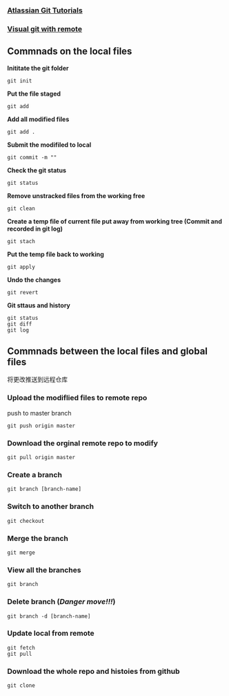 ### [Atlassian Git Tutorials](https://www.atlassian.com/git/tutorials/setting-up-a-repository)
### [Visual git with remote](https://git-school.github.io/visualizing-git/#free-remote)
## Commnads on the local files

**Inititate the git folder**
```test 
git init
```

**Put the file staged**
```test
git add
```

**Add all modified files**
```test
git add .
```

**Submit the modifiled to local**
```test
git commit -m ""
```

**Check the git status**

```test
git status
```

**Remove unstracked files from the working free**

    git clean

**Create a temp file of current file put away from working tree (Commit and recorded in git log)**

    git stach
**Put the temp file back to working**

    git apply
**Undo the changes**

    git revert 

**Git sttaus and history**

    git status
    git diff
    git log

## Commnads between the local files and global files

将更改推送到远程仓库
### Upload the modiflied files to remote repo


push to master branch

    git push origin master      


### Download the orginal remote repo to modify      

    git pull origin master      

### Create a branch

    git branch [branch-name]

### Switch to another branch 
    git checkout 

### Merge the branch

    git merge


### View all the branches
    git branch

### Delete branch (*Danger move!!!*)

    git branch -d [branch-name]

### Update local from remote
    
    git fetch
    git pull

### Download the whole repo and histoies from github
    git clone
 
